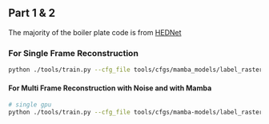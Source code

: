 
## Part 1 & 2

The majority of the boiler plate code is from [HEDNet](https://github.com/zhanggang001/HEDNet)

### For Single Frame Reconstruction
```bash
python ./tools/train.py --cfg_file tools/cfgs/mamba_models/label_raster_fsq_train.yaml --output_dir outputs
```

#### For Multi Frame Reconstruction with Noise and with Mamba

```bash
# single gpu
python ./tools/train.py --cfg_file tools/cfgs/mamba-models/label_raster_seq2seq_train.yaml --output_dir outputs
```
